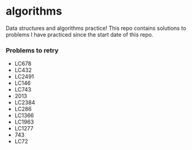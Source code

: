 # algorithms
Data structures and algorithms practice! This repo contains solutions to problems I have practiced since the start date of this repo.

### Problems to retry
- LC678
- LC432
- LC2491
- LC146
- LC743
- 2013
- LC2384
- LC286
- LC1366
- LC1963
- LC1277
- 743
- LC72
